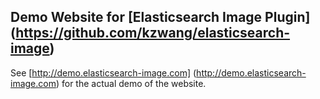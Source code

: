 Demo Website for [Elasticsearch Image Plugin] (https://github.com/kzwang/elasticsearch-image)
----

See [http://demo.elasticsearch-image.com] (http://demo.elasticsearch-image.com) for the actual demo of the website.

